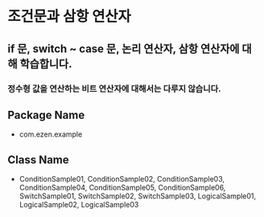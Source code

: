 # 조건문과 삼항 연산자
## if 문, switch ~ case 문, 논리 연산자, 삼항 연산자에 대해 학습합니다.
### 정수형 값을 연산하는 비트 연산자에 대해서는 다루지 않습니다.
## Package Name
* com.ezen.example
## Class Name
* ConditionSample01, ConditionSample02, ConditionSample03, ConditionSample04, ConditionSample05, ConditionSample06, SwitchSample01, SwitchSample02, SwitchSample03, LogicalSample01, LogicalSample02, LogicalSample03
